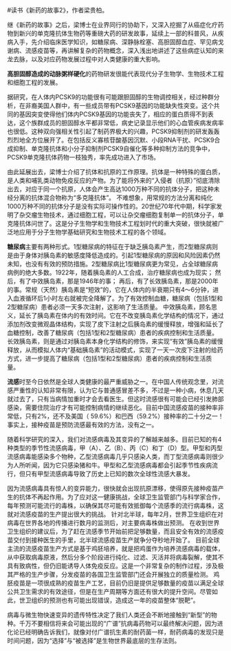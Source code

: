 \#读书《新药的故事2》，作者梁贵柏。

继《新药的故事》之后，梁博士在业界同行的协助下，又深入挖掘了从癌症化疗药物到新兴的单克隆抗体生物药等重磅大药的研发故事，延续上一部的科普风，从疾病入手，先介绍临床医学知识，如糖尿病、深静脉栓塞、高胆固醇血症、罕见病戈谢病、流感疫苗等，再讲解复杂的药物概念，深入浅出地讲述了这些病症认知的来龙去脉，以及对应药物发展过程中对人类健康的重大影响。

**高胆固醇造成的动脉粥样硬化**的药物研发很能代表现代分子生物学、生物技术工程和细胞工程的发展。

据研究，在人体内PCSK9的功能很有可能跟胆固醇的生物调控相关，经过种群分析，在非裔美国人群中，有一些成员带有PCSK9基因的功能缺失性突变。这个共同的基因突变使得他们体内PCSK9基因的功能丧失了，相应的蛋白质得不到表达，这个族群成员的胆固醇水平都非常低，病史记录显示他们的心血管疾病发病率也很低。这种双向强相关性引起了制药界极大的兴趣，PCSK9抑制剂的研发轰轰烈烈地全方位展开了。在包括反义寡核苷酸基因沉默、小段RNA干扰、PCSK9合成抑制、单克隆抗体和小分子抑制剂PCSK9自催化等多种抑制方法的竞争中，PCSK9单克隆抗体药物一枝独秀，率先成功进入了市场。

由此延展出去，梁博士介绍了抗体和抗原的工作原理。抗体是一种特殊的蛋白质，是人类和哺乳类动物免疫反应的产物。为了能将外来的“入侵者（抗原）”彻底清除出去，对应于同一个抗原，人体会产生高达1000万种不同的抗体分子，把这种未经分离的抗体混合物称为“多克隆抗体”。 不难想象，用常规的方法分离和纯化1000万种不同的抗体分子是没有实际可操作性的。20世纪70年代中期，科学家发明了杂交瘤生物技术，通过细胞工程，可以让杂交瘤细胞复制单一的抗体分子，单克隆抗体问世了。这是分子生物学和生物技术工程划时代的重大突破，很快就被广泛地应用于分子生物学基础研究和生物技术工程的各个领域。

**糖尿病**主要有两种形式。1型糖尿病的特征在于缺乏胰岛素产生，而2型糖尿病则是由于身体对胰岛素的敏感度降低造成的。引起1型糖尿病的原因和风险因素仍然未知，也没有有效的预防措施。2型糖尿病比1型糖尿病更为常见，占全球糖尿病病例的绝大多数。1922年，随着胰岛素的人工合成，治疗糖尿病也成为现实； 然后，有了中效胰岛素，那是1946年的事； 再后，有了长效胰岛素，那是2000年的事。常规（天然）胰岛素是“短效”的，它在人体内的半衰期只有4～6分钟，进入血液循环后1小时左右就被完全降解了。为了有效控制血糖，糖尿病（包括1型和2型糖尿病）患者必须一天多次注射，这影响了生活质量。 中效胰岛素，顾名思义，延长了胰岛素在体内的有效时间。它在不改变胰岛素化学结构的情况下，通过添加剂改变微观晶体结构，实现了皮下注射之后胰岛素的缓慢释放，增强和延长了血糖控制，改善了糖尿病（包括1型和2型糖尿病）患者的疾病控制和生活质量。 长效胰岛素，则是通过对胰岛素本身化学结构的修饰，来实现“有效”胰岛素的缓慢释放，从而模拟人体内“基础胰岛素”的活动模式，实现了一天一次皮下注射的给药方式，进一步提高了糖尿病（包括1型和2型糖尿病）患者的疾病控制和生活质量。

**流感**时至今日依然是全球人类健康的最严重威胁之一。在中国人传统观念里，对流感严重性的认知非常有限，认为它与普通感冒差不多，不过是一种小病，休息几天就过去了，只有当病情加重时才会去看医生。但这时流感很有可能会已经引发肺部感染，需要住院治疗才有可能控制病情的继续恶化。目前中国流感疫苗的接种率非常低，只有2%，还不及美国（ 59.6%）和巴西（59.2%）接种率的二十分之一！ 事实上，接种疫苗是预防流感最有效的方法，没有之一。

随着科学研究的深入，我们对流感病毒及其变异的了解越来越多。目前已知的有4种类型的季节性流感病毒，甲（A）、乙（B）、丙（C）和丁（D）型。甲型和丙型流感病毒能感染多个物种，乙型流感病毒几乎只感染人类，而丁型流感病毒则很少为人所听闻，因为它只感染猪和牛。甲型和乙型流感病毒都会引起季节性疾病流行，但只有甲型流感病毒导致了历史上已知的数次全球性流感大暴发。

因为流感病毒具有惊人的变异能力，很快就会出现抗原漂移，使得原先接种疫苗产生的抗体不再起作用。为了应对这一健康挑战，全球卫生监管部门与科学家合作，每年预测可能流行的毒株，以确保其尽可能有效抵御每个流感季的流行病毒株，这就对流感疫苗的生产提出很大的挑战。 针对北半球，每年2月，世界卫生组织在对病毒在世界各地的传播进行数月的监测后，对主要病毒株做出预测。 在收到世界卫生组织的建议后，为了赶在流感季节开始前把足够数量，而且安全有效的流感疫苗交付到接种医生的手里，北半球流感疫苗生产就争分夺秒地开始了。 目前全球主流的流感疫苗生产方式是基于鸡胚培养，就是把鸡蛋作为培养流感病毒的载体，从中获取病毒原液，然后分多个阶段进行纯化、过滤、灭活并将病毒裂解，使其不具有致病性，但仍旧能诱导人体免疫反应。这是一个非常复杂的制作过程，涉及极其严格的生产步骤，分发疫苗的各国卫生监管部门还会开展独立的质量检测。 鸡胚疫苗是一项很成熟的疫苗生产工艺，目前仍旧是提供足够数量的疫苗以满足全球公共卫生需求的有效途径，但是在生产周期等方面还有很大的提升空间。尽管如此，世卫组织的预测也有可能出现错误，造成这一年的疫苗整体“脱靶”。

病毒与微生物快速变异的遗传特性决定了我们人类还会不断地接触到“新型”的物种。千万不要相信将来会可能出现的“广谱”抗病毒药物可以最终解决问题，因为进化论已经明确告诉我们，就像对付广谱抗生素的耐药菌一样，耐药病毒的发现只是时间问题，因为“选择”与“被选择”是生物世界最底层的生存法则。

